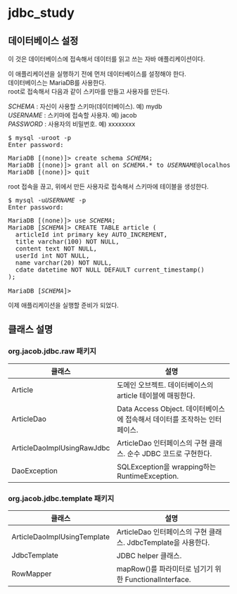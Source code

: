 # jdbc_study

## 데이터베이스 설정

이 것은 데이터베이스에 접속해서 데이터를 읽고 쓰는 자바 애플리케이션이다.

이 애플리케이션을 실행하기 전에 먼저 데이터베이스를 설정해야 한다.\
데이터베이스는 MariaDB를 사용한다.\
root로 접속해서 다음과 같이 스키마를 만들고 사용자를 만든다.

*SCHEMA* : 자신이 사용할 스키마(데이터베이스). 예) mydb\
*USERNAME* : 스키마에 접속할 사용자. 예) jacob\
*PASSWORD* : 사용자의 비밀번호. 예) xxxxxxxx

<pre>
$ mysql -uroot -p
Enter password:
</pre>

<pre>
MariaDB [(none)]> create schema <i>SCHEMA</i>;
MariaDB [(none)]> grant all on <i>SCHEMA</i>.* to <i>USERNAME</i>@localhost identified by '<i>PASSWORD</i>';
MariaDB [(none)]> quit
</pre>

root 접속을 끊고, 위에서 만든 사용자로 접속해서 스키마에 테이블을 생성한다.

<pre>
$ mysql -u<i>USERNAME</i> -p
Enter password:
</pre>

<pre>
MariaDB [(none)]> use <i>SCHEMA</i>;
MariaDB [<i>SCHEMA</i>]> CREATE TABLE article (
  articleId int primary key AUTO_INCREMENT,
  title varchar(100) NOT NULL,
  content text NOT NULL,
  userId int NOT NULL,
  name varchar(20) NOT NULL,
  cdate datetime NOT NULL DEFAULT current_timestamp()
);

MariaDB [<i>SCHEMA</i>]>
</pre>

이제 애플리케이션을 실행할 준비가 되었다.

## 클래스 설명

### org.jacob.jdbc.raw 패키지
|클래스|설명|
|---|---|
|Article|도메인 오브젝트. 데이터베이스의 article 테이블에 매핑한다.|
|ArticleDao|Data Access Object. 데이터베이스에 접속해서 데이터를 조작하는 인터페이스.|
|ArticleDaoImplUsingRawJdbc|ArticleDao 인터페이스의 구현 클래스. 순수 JDBC 코드로 구현한다.|
|DaoException|SQLException을 wrapping하는 RuntimeException.|

### org.jacob.jdbc.template 패키지
|클래스|설명|
|---|---|
|ArticleDaoImplUsingTemplate|ArticleDao 인터페이스의 구현 클래스. JdbcTemplate을 사용한다.|
|JdbcTemplate|JDBC helper 클래스.|
|RowMapper|mapRow()를 파라미터로 넘기기 위한 FunctionalInterface.|
